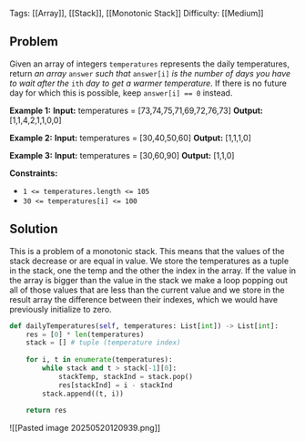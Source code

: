 Tags: [[Array]], [[Stack]], [[Monotonic Stack]]
Difficulty: [[Medium]]

## Problem
Given an array of integers `temperatures` represents the daily temperatures, return _an array_ `answer` _such that_ `answer[i]` _is the number of days you have to wait after the_ `ith` _day to get a warmer temperature_. If there is no future day for which this is possible, keep `answer[i] == 0` instead.

**Example 1:**
**Input:** temperatures = [73,74,75,71,69,72,76,73]
**Output:** [1,1,4,2,1,1,0,0]

**Example 2:**
**Input:** temperatures = [30,40,50,60]
**Output:** [1,1,1,0]

**Example 3:**
**Input:** temperatures = [30,60,90]
**Output:** [1,1,0]

**Constraints:**
- `1 <= temperatures.length <= 105`
- `30 <= temperatures[i] <= 100`

## Solution
This is a problem of a monotonic stack. This means that the values of the stack decrease or are equal in value. We store the temperatures as a tuple in the stack, one the temp and the other the index in the array. If the value in the array is bigger than the value in the stack we make a loop popping out all of those values that are less than the current value and we store in the result array the difference between their indexes, which we would have previously initialize to zero.

```python
def dailyTemperatures(self, temperatures: List[int]) -> List[int]:
	res = [0] * len(temperatures)
	stack = [] # tuple (temperature index)
	
	for i, t in enumerate(temperatures):
		while stack and t > stack[-1][0]:
			stackTemp, stackInd = stack.pop()
			res[stackInd] = i - stackInd
		stack.append((t, i))
	
	return res
```

![[Pasted image 20250520120939.png]]

